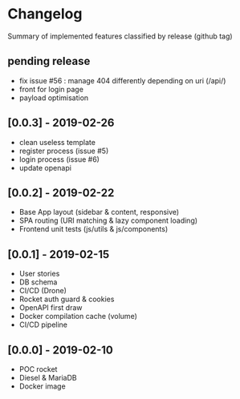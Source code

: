 # Changelog

Summary of implemented features classified by release (github tag)

## pending release

- fix issue #56 : manage 404 differently depending on uri (/api/)
- front for login page
- payload optimisation

## [0.0.3] - 2019-02-26

- clean useless template
- register process (issue #5)
- login process (issue #6)
- update openapi

## [0.0.2] - 2019-02-22

- Base App layout (sidebar & content, responsive)
- SPA routing (URI matching & lazy component loading)
- Frontend unit tests (js/utils & js/components)

## [0.0.1] - 2019-02-15

- User stories
- DB schema
- CI/CD (Drone)
- Rocket auth guard & cookies
- OpenAPI first draw
- Docker compilation cache (volume)
- CI/CD pipeline

## [0.0.0] - 2019-02-10

- POC rocket
- Diesel & MariaDB
- Docker image
